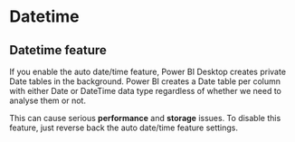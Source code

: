 # Datetime

## Datetime feature
If you enable the auto date/time feature, Power BI Desktop creates private Date tables in the background. 
Power BI creates a Date table per column with either Date or DateTime data type regardless of whether we need to analyse them or not. 

This can cause serious **performance** and **storage** issues. To disable this feature, just reverse back the auto date/time feature settings.
